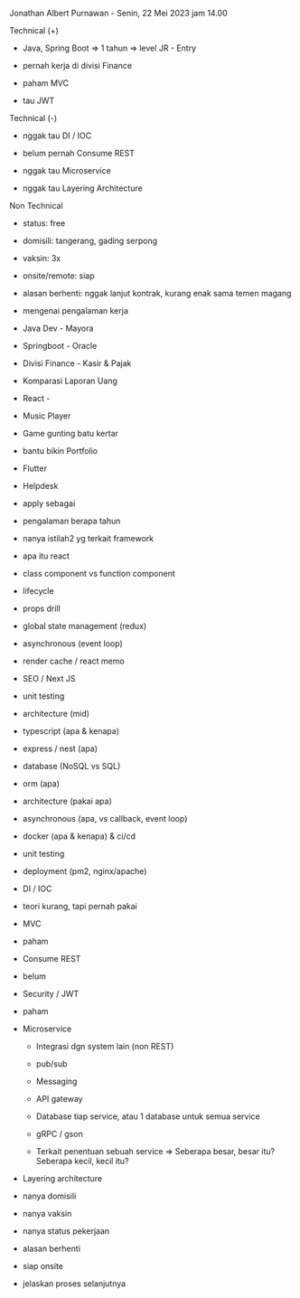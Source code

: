 Jonathan Albert Purnawan - Senin, 22 Mei 2023 jam 14.00  

  
Technical (+)

- Java, Spring Boot => 1 tahun => level JR - Entry  
    
- pernah kerja di divisi Finance  
    
- paham MVC  
    
- tau JWT  
    

Technical (-)  

- nggak tau DI / IOC  
    
- belum pernah Consume REST  
    
- nggak tau Microservice  
    
- nggak tau Layering Architecture  
    

Non Technical  

- status: free  
    
- domisili: tangerang, gading serpong  
    
- vaksin: 3x  
    
- onsite/remote: siap  
    
- alasan berhenti: nggak lanjut kontrak, kurang enak sama temen magang  
    

  

  

- mengenai pengalaman kerja  
    

- Java Dev - Mayora  
    

- Springboot - Oracle   
    
- Divisi Finance - Kasir & Pajak  
    
- Komparasi Laporan Uang  
    

- React -  
    

- Music Player  
    
- Game gunting batu kertar  
    
- bantu bikin Portfolio  
    

- Flutter  
    

- Helpdesk  
    

- apply sebagai  
    
- pengalaman berapa tahun  
    
- nanya istilah2 yg terkait framework  
    

- apa itu react  
    
- class component vs function component  
    
- lifecycle  
    
- props drill  
    
- global state management (redux)  
    
- asynchronous (event loop)  
    
- render cache / react memo  
    
- SEO / Next JS  
    
- unit testing  
    
- architecture (mid)  
    

- typescript (apa & kenapa)  
    
- express / nest (apa)  
    
- database (NoSQL vs SQL)  
    
- orm (apa)  
    
- architecture (pakai apa)  
    
- asynchronous (apa, vs callback, event loop)  
    
- docker (apa & kenapa) & ci/cd  
    
- unit testing  
    
- deployment (pm2, nginx/apache)  
    

- DI / IOC  
    

- teori kurang, tapi pernah pakai  
    

- MVC  
    

- paham  
    

- Consume REST  
    

- belum  
    

- Security / JWT  
    

- paham  
    

- Microservice  
    
    - Integrasi dgn system lain (non REST)  
        
    - pub/sub  
        
    - Messaging  
        
    - API gateway  
        
    - Database tiap service, atau 1 database untuk semua service  
        
    - gRPC / gson  
        
    - Terkait penentuan sebuah service => Seberapa besar, besar itu? Seberapa kecil, kecil itu?  
        
- Layering architecture  
    

  

- nanya domisili  
    
- nanya vaksin  
    
- nanya status pekerjaan  
    
- alasan berhenti  
    
- siap onsite  
    
- jelaskan proses selanjutnya